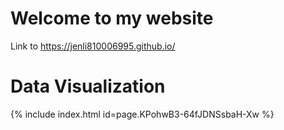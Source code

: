# Welcome to my website

Link to https://jenli810006995.github.io/

# Data Visualization

{% include index.html id=page.KPohwB3-64fJDNSsbaH-Xw %}

